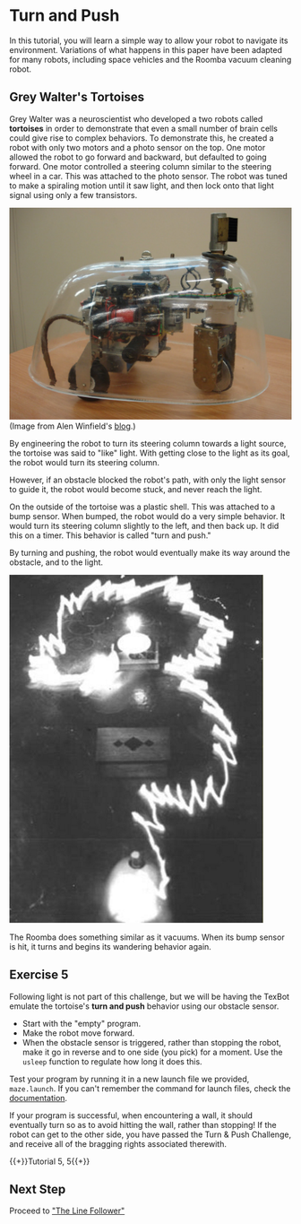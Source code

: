 # Turn and Push
In this tutorial, you will learn a simple way to allow your robot to navigate its environment. Variations of what happens in this paper have been adapted for many robots, including space vehicles and the Roomba vacuum cleaning robot.

## Grey Walter's Tortoises

Grey Walter was a neuroscientist who developed a two robots called **tortoises** in order to demonstrate that even a small number of brain cells could give rise to complex behaviors. To demonstrate this, he created a robot with only two motors and a photo sensor on the top. One motor allowed the robot to go forward and backward, but defaulted to going forward. One motor controlled a steering column similar to the steering wheel in a car. This was attached to the photo sensor. The robot was tuned to make a spiraling motion until it saw light, and then lock onto that light signal using only a few transistors.

![Tortoise](images/tortoise.JPG)
(Image from Alen Winfield's [blog](http://alanwinfield.blogspot.com/p/robotics-very-short-introduction.html).)

By engineering the robot to turn its steering column towards a light source, the tortoise was said to "like" light. With getting close to the light as its goal, the robot would turn its steering column.

However, if an obstacle blocked the robot's path, with only the light sensor to guide it, the robot would become stuck, and never reach the light.

On the outside of the tortoise was a plastic shell. This was attached to a bump sensor. When bumped, the robot would do a very simple behavior. It would turn its steering column slightly to the left, and then back up. It did this on a timer. This behavior is called "turn and push."

By turning and pushing, the robot would eventually make its way around the obstacle, and to the light.

![Tortoises](images/turn_and_push.png)

The Roomba does something similar as it vacuums. When its bump sensor is hit, it turns and begins its wandering behavior again.

## Exercise 5

Following light is not part of this challenge, but we will be having the TexBot emulate the tortoise's **turn and push** behavior using our obstacle sensor.

- Start with the "empty" program.
- Make the robot move forward.
- When the obstacle sensor is triggered, rather than stopping the robot, make it go in reverse and to one side (you pick) for a moment. Use the `usleep` function to regulate how long it does this.

Test your program by running it in a new launch file we provided, `maze.launch`. If you can't remember the command for launch files, check the [documentation](docs.html).

If your program is successful, when encountering a wall, it should eventually turn so as to avoid hitting the wall, rather than stopping! If the robot can get to the other side, you have passed the Turn & Push Challenge, and receive all of the bragging rights associated therewith.

{{+}}Tutorial 5, 5{{+}}


## Next Step

Proceed to ["The Line Follower"](line_follower.html)
